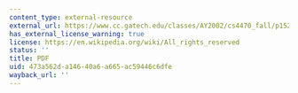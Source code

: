 ```yaml
---
content_type: external-resource
external_url: https://www.cc.gatech.edu/classes/AY2002/cs4470_fall/p152-cardelli.pdf
has_external_license_warning: true
license: https://en.wikipedia.org/wiki/All_rights_reserved
status: ''
title: PDF
uid: 473a562d-a146-40a6-a665-ac59446c6dfe
wayback_url: ''
---
```

